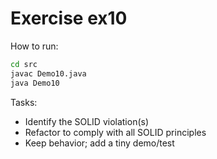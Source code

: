 # Exercise ex10

How to run:
```bash
cd src
javac Demo10.java
java Demo10
```

Tasks:
- Identify the SOLID violation(s)
- Refactor to comply with all SOLID principles
- Keep behavior; add a tiny demo/test

